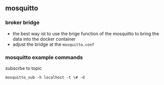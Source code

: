 ## mosquitto


### broker bridge

* the best way ist to use the brige function of the mosquitto to bring the data into the docker container
* adjust the bridge at the `mosquitto.conf`

### mosquitto example commands

subscrbe to topic
```
mosquitto_sub -h localhost -t \# -d
```
